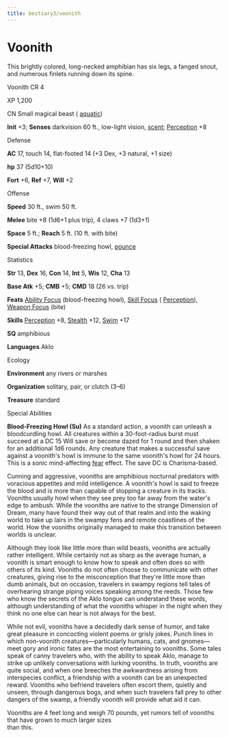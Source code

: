 ```yaml
---
title: bestiary3/voonith
---
```

# Voonith

This brightly colored, long-necked amphibian has six legs, a fanged snout, and numerous finlets running down its spine.

Voonith CR 4

XP 1,200

CN Small magical beast ( [aquatic](monster_dir/creatureTypes#_aquatic-subtype))

**Init** +3; **Senses** darkvision 60 ft., low-light vision, [scent](monsters/universalMonsterRules#_scent); [Perception](skill_dir/perception#_perception) +8

Defense

**AC** 17, touch 14, flat-footed 14 (+3 Dex, +3 natural, +1 size)

**hp** 37 (5d10+10)

**Fort** +6, **Ref** +7, **Will** +2

Offense

**Speed** 30 ft., swim 50 ft.

**Melee** bite +8 (1d6+1 plus trip), 4 claws +7 (1d3+1)

**Space** 5 ft.; **Reach** 5 ft. (10 ft. with bite)

**Special Attacks** blood-freezing howl, [pounce](monsters/universalMonsterRules#_pounce)

Statistics

**Str** 13, **Dex** 16, **Con** 14, **Int** 5, **Wis** 12, **Cha** 13

**Base Atk** +5; **CMB** +5; **CMD** 18 (26 vs. trip)

**Feats** [Ability Focus](monster_dir/monsterFeats#_ability-focus) (blood-freezing howl), [Skill Focus](feats#_skill-focus) ( [Perception](skills/perception#_perception)), [Weapon Focus](feats#_weapon-focus) (bite)

**Skills** [Perception](skill_dir/perception#_perception) +8, [Stealth](skills/stealth#_stealth) +12, [Swim](skill_dir/swim#_swim) +17

**SQ** amphibious

**Languages** Aklo

Ecology

**Environment** any rivers or marshes

**Organization** solitary, pair, or clutch (3–6)

**Treasure** standard

Special Abilities

**Blood-Freezing Howl (Su)** As a standard action, a voonith can unleash a bloodcurdling howl. All creatures within a 30-foot-radius burst must succeed at a DC 15 Will save or become dazed for 1 round and then shaken for an additional 1d6 rounds. Any creature that makes a successful save against a voonith's howl is immune to the same voonith's howl for 24 hours. This is a sonic mind-affecting [fear](monsters/universalMonsterRules#_fear-(su-or-sp)) effect. The save DC is Charisma-based.

Cunning and aggressive, vooniths are amphibious nocturnal predators with voracious appetites and mild intelligence. A voonith's howl is said to freeze the blood and is more than capable of stopping a creature in its tracks. Vooniths usually howl when they see prey too far away from the water's edge to ambush. While the vooniths are native to the strange Dimension of Dream, many have found their way out of that realm and into the waking world to take up lairs in the swampy fens and remote coastlines of the world. How the vooniths originally managed to make this transition between worlds is unclear.

Although they look like little more than wild beasts, vooniths are actually rather intelligent. While certainly not as sharp as the average human, a voonith is smart enough to know how to speak and often does so with others of its kind. Vooniths do not often choose to communicate with other creatures, giving rise to the misconception that they're little more than dumb animals, but on occasion, travelers in swampy regions tell tales of overhearing strange piping voices speaking among the reeds. Those few who know the secrets of the Aklo tongue can understand these words, although understanding of what the vooniths whisper in the night when they think no one else can hear is not always for the best.

While not evil, vooniths have a decidedly dark sense of humor, and take great pleasure in concocting violent poems or grisly jokes. Punch lines in which non-voonith creatures—particularly humans, cats, and gnomes—meet gory and ironic fates are the most entertaining to vooniths. Some tales speak of canny travelers who, with the ability to speak Aklo, manage to strike up unlikely conversations with lurking vooniths. In truth, vooniths are quite social, and when one breeches the awkwardness arising from interspecies conflict, a friendship with a voonith can be an unexpected reward. Vooniths who befriend travelers often escort them, quietly and unseen, through dangerous bogs, and when such travelers fall prey to other dangers of the swamp, a friendly voonith will provide what aid it can.

Vooniths are 4 feet long and weigh 70 pounds, yet rumors tell of vooniths that have grown to much larger sizes   
than this.

